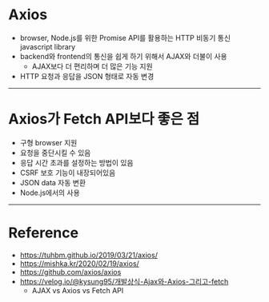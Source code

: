 # Axios

- browser, Node.js를 위한 Promise API를 활용하는 HTTP 비동기 통신 javascript library
- backend와 frontend의 통신을 쉽게 하기 위해서 AJAX와 더불이 사용
  - AJAX보다 더 편리하며 더 많은 기능 지원
- HTTP 요청과 응답을 JSON 형태로 자동 변경

---

# Axios가 Fetch API보다 좋은 점

- 구형 browser 지원
- 요청을 중단시킬 수 있음
- 응답 시간 초과를 설정하는 방법이 있음
- CSRF 보호 기능이 내장되어있음
- JSON data 자동 변환
- Node.js에서의 사용

---

# Reference

- https://tuhbm.github.io/2019/03/21/axios/
- https://mishka.kr/2020/02/19/axios/
- https://github.com/axios/axios
- https://velog.io/@kysung95/개발상식-Ajax와-Axios-그리고-fetch
  - AJAX vs Axios vs Fetch API
